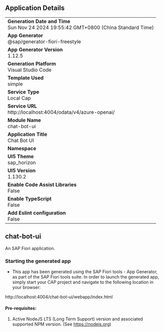 ## Application Details
|               |
| ------------- |
|**Generation Date and Time**<br>Sun Nov 24 2024 19:55:42 GMT+0800 (China Standard Time)|
|**App Generator**<br>@sap/generator-fiori-freestyle|
|**App Generator Version**<br>1.12.5|
|**Generation Platform**<br>Visual Studio Code|
|**Template Used**<br>simple|
|**Service Type**<br>Local Cap|
|**Service URL**<br>http://localhost:4004/odata/v4/azure-openai/
|**Module Name**<br>chat-bot-ui|
|**Application Title**<br>Chat Bot UI|
|**Namespace**<br>|
|**UI5 Theme**<br>sap_horizon|
|**UI5 Version**<br>1.130.2|
|**Enable Code Assist Libraries**<br>False|
|**Enable TypeScript**<br>False|
|**Add Eslint configuration**<br>False|

## chat-bot-ui

An SAP Fiori application.

### Starting the generated app

-   This app has been generated using the SAP Fiori tools - App Generator, as part of the SAP Fiori tools suite.  In order to launch the generated app, simply start your CAP project and navigate to the following location in your browser:

http://localhost:4004/chat-bot-ui/webapp/index.html

#### Pre-requisites:

1. Active NodeJS LTS (Long Term Support) version and associated supported NPM version.  (See https://nodejs.org)


